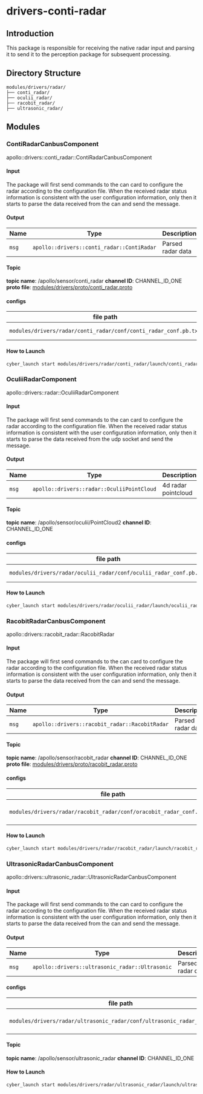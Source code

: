 # drivers-conti-radar

## Introduction
This package is responsible for receiving the native radar input and parsing it to send it to the perception package for subsequent processing.

## Directory Structure
```shell
modules/drivers/radar/
├── conti_radar/
├── oculii_radar/
├── racobit_radar/
├── ultrasonic_radar/
```

## Modules

### ContiRadarCanbusComponent

apollo::drivers::conti_radar::ContiRadarCanbusComponent


#### Input

The package will first send commands to the can card to configure the radar according to the configuration file. When the received radar status information is consistent with the user configuration information, only then it starts to parse the data received from the can and send the message.

#### Output

| Name  | Type                                       | Description           |
| ----- | ------------------------------------------ | --------------------- |
| `msg` | `apollo::drivers::conti_radar::ContiRadar` |   Parsed radar data   |

#### Topic
**topic name**: /apollo/sensor/conti_radar
**channel ID**: CHANNEL_ID_ONE
**proto file**: [modules/drivers/proto/conti_radar.proto](https://github.com/ApolloAuto/apollo/blob/master/modules/drivers/proto/conti_radar.proto)

#### configs

| file path                                                         | type / struct                                  | Description              |
| ----------------------------------------------------------------- | ---------------------------------------------- | ------------------------ |
| `modules/drivers/radar/conti_radar/conf/conti_radar_conf.pb.txt`  | `apollo::drivers::conti_radar::ContiRadarConf` |   conti radar config     |


#### How to Launch

```bash
cyber_launch start modules/drivers/radar/conti_radar/launch/conti_radar.launch
```

### OculiiRadarComponent

apollo::drivers::radar::OculiiRadarComponent

#### Input

The package will first send commands to the can card to configure the radar according to the configuration file. When the received radar status information is consistent with the user configuration information, only then it starts to parse the data received from the udp socket and send the message.

#### Output

| Name  | Type                                          | Description             |
| ----- | ----------------------------------------------| ----------------------- |
| `msg` |   `apollo::drivers::radar::OculiiPointCloud`  |   4d radar pointcloud   |

#### Topic
**topic name**: /apollo/sensor/oculii/PointCloud2
**channel ID**: CHANNEL_ID_ONE

#### configs

| file path                                                         | type / struct                                  | Description              |
| ----------------------------------------------------------------- | ---------------------------------------------- | ------------------------ |
| `modules/drivers/radar/oculii_radar/conf/oculii_radar_conf.pb.txt`|`apollo::drivers::oculii_radar::OculiiRadarConf`|   oculii radar config    |


#### How to Launch

```bash
cyber_launch start modules/drivers/radar/oculii_radar/launch/oculii_radar.launch
```

### RacobitRadarCanbusComponent

apollo::drivers::racobit_radar::RacobitRadar


#### Input

The package will first send commands to the can card to configure the radar according to the configuration file. When the received radar status information is consistent with the user configuration information, only then it starts to parse the data received from the can and send the message.

#### Output

| Name  | Type                                           | Description           |
| ----- | -----------------------------------------------| --------------------- |
| `msg` | `apollo::drivers::racobit_radar::RacobitRadar` |   Parsed radar data   |

#### Topic
**topic name**: /apollo/sensor/racobit_radar
**channel ID**: CHANNEL_ID_ONE
**proto file**: [modules/drivers/proto/racobit_radar.proto](https://github.com/ApolloAuto/apollo/blob/master/modules/drivers/proto/racobit_radar.proto)

#### configs

| file path                                                            | type / struct                                    | Description              |
| -------------------------------------------------------------------- | ------------------------------------------------ | ------------------------ |
| `modules/drivers/radar/racobit_radar/conf/oracobit_radar_conf.pb.txt`|`apollo::drivers::racobit_radar::RacobitRadarConf`|   racobit radar config                   |



#### How to Launch

```bash
cyber_launch start modules/drivers/radar/racobit_radar/launch/racobit_radar.launch
```

### UltrasonicRadarCanbusComponent

apollo::drivers::ultrasonic_radar::UltrasonicRadarCanbusComponent


#### Input

The package will first send commands to the can card to configure the radar according to the configuration file. When the received radar status information is consistent with the user configuration information, only then it starts to parse the data received from the can and send the message.

#### Output

| Name  | Type                                            | Description           |
| ----- | ----------------------------------------------- | --------------------- |
| `msg` | `apollo::drivers::ultrasonic_radar::Ultrasonic` |   Parsed radar data   |

#### configs

| file path                                                                    | type / struct                                          | Description                |
| ---------------------------------------------------------------------------- | ------------------------------------------------------ | -------------------------- |
|  `modules/drivers/radar/ultrasonic_radar/conf/ultrasonic_radar_conf.pb.txt`  |`apollo::drivers::ultrasonic_radar::UltrasonicRadarConf`|   ultrasonic radar config    |

#### Topic
**topic name**: /apollo/sensor/ultrasonic_radar
**channel ID**: CHANNEL_ID_ONE

#### How to Launch

```bash
cyber_launch start modules/drivers/radar/ultrasonic_radar/launch/ultrasonic_radar.launch
```
